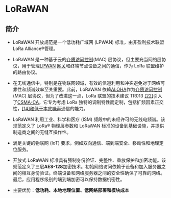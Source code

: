 # LoRaWAN

## 简介

- LoRaWAN 开放规范是一个低功耗广域网 (LPWAN) 标准，由非盈利技术联盟LoRa Alliance®管理。

- LoRaWAN 是一种基于云的[介质访问控制](https://en.wikipedia.org/wiki/Medium_access_control "介质访问控制")(MAC) 层协议，但主要充当网络层协议，用于管理[LPWAN](https://en.wikipedia.org/wiki/LPWAN "低功耗广域网") [网关](https://en.wikipedia.org/wiki/Gateway_(telecommunications) "网关（电信）")和终端节点设备之间的通信，作为 LoRa 联盟维护的路由协议。

- 在无线通信中，特别是在物联网领域，有效的信道利用和冲突避免对于网络可靠性和频谱效率至关重要。此前，LoRaWAN 依赖[ALOHA](https://en.wikipedia.org/wiki/ALOHAnet "阿罗哈网")作为[介质访问控制](https://en.wikipedia.org/wiki/Medium_access_control "介质访问控制")(MAC) 层协议，但为了改进这一点，LoRa 联盟的技术建议 TR013 [[22]](https://en.wikipedia.org/wiki/LoRa#cite_note-:2-22)引入了[CSMA-CA](https://en.wikipedia.org/wiki/Carrier-sense_multiple_access_with_collision_avoidance "具有冲突避免功能的载波侦听多路访问")，它专为考虑 LoRa 独特的调制特性而定制，包括扩频因素正交性，[[14]](https://en.wikipedia.org/wiki/LoRa#cite_note-measurement_studies-14)[和低于本底噪声](https://en.wikipedia.org/wiki/Noise-floor "本底噪声")通信的能力。

- LoRaWAN 利用工业、科学和医疗 (ISM) 频段中的未经许可的无线电频谱。该规范定义了 LoRa® 物理层参数和 LoRaWAN 标准的设备到基础设施，并提供制造商之间的无缝互操作性。

- 满足关键的物联网 (IoT) 要求，例如双向通信、端到端安全、移动性和地理定位服务。

- 开放式 LoRaWAN 标准具有强制身份验证、完整性、重放保护和加密功能。该规范定义了三层**AES-128**加密技术。初始网络访问依赖于设备和加入服务器之间的相互身份验证。终端设备和网络服务器之间的安全性确保了可靠的网络。最后，应用程序级别的端到端加密可以保持数据机密性。

- 主要优势：**低功耗、本地地理位置、低网络部署和模块成本**
